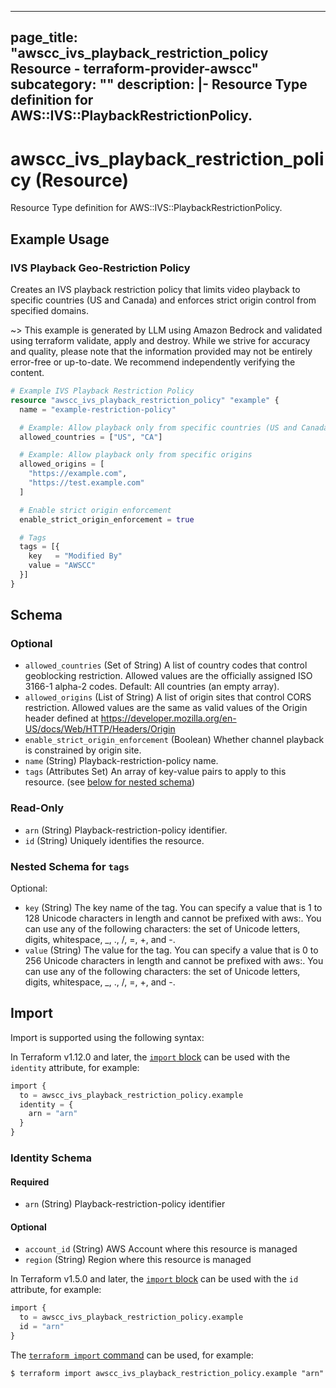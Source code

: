 
---
page_title: "awscc_ivs_playback_restriction_policy Resource - terraform-provider-awscc"
subcategory: ""
description: |-
  Resource Type definition for AWS::IVS::PlaybackRestrictionPolicy.
---

# awscc_ivs_playback_restriction_policy (Resource)

Resource Type definition for AWS::IVS::PlaybackRestrictionPolicy.

## Example Usage

### IVS Playback Geo-Restriction Policy

Creates an IVS playback restriction policy that limits video playback to specific countries (US and Canada) and enforces strict origin control from specified domains.

~> This example is generated by LLM using Amazon Bedrock and validated using terraform validate, apply and destroy. While we strive for accuracy and quality, please note that the information provided may not be entirely error-free or up-to-date. We recommend independently verifying the content.

```terraform
# Example IVS Playback Restriction Policy
resource "awscc_ivs_playback_restriction_policy" "example" {
  name = "example-restriction-policy"

  # Example: Allow playback only from specific countries (US and Canada)
  allowed_countries = ["US", "CA"]

  # Example: Allow playback only from specific origins
  allowed_origins = [
    "https://example.com",
    "https://test.example.com"
  ]

  # Enable strict origin enforcement
  enable_strict_origin_enforcement = true

  # Tags
  tags = [{
    key   = "Modified By"
    value = "AWSCC"
  }]
}
```

<!-- schema generated by tfplugindocs -->
## Schema

### Optional

- `allowed_countries` (Set of String) A list of country codes that control geoblocking restriction. Allowed values are the officially assigned ISO 3166-1 alpha-2 codes. Default: All countries (an empty array).
- `allowed_origins` (List of String) A list of origin sites that control CORS restriction. Allowed values are the same as valid values of the Origin header defined at https://developer.mozilla.org/en-US/docs/Web/HTTP/Headers/Origin
- `enable_strict_origin_enforcement` (Boolean) Whether channel playback is constrained by origin site.
- `name` (String) Playback-restriction-policy name.
- `tags` (Attributes Set) An array of key-value pairs to apply to this resource. (see [below for nested schema](#nestedatt--tags))

### Read-Only

- `arn` (String) Playback-restriction-policy identifier.
- `id` (String) Uniquely identifies the resource.

<a id="nestedatt--tags"></a>
### Nested Schema for `tags`

Optional:

- `key` (String) The key name of the tag. You can specify a value that is 1 to 128 Unicode characters in length and cannot be prefixed with aws:. You can use any of the following characters: the set of Unicode letters, digits, whitespace, _, ., /, =, +, and -.
- `value` (String) The value for the tag. You can specify a value that is 0 to 256 Unicode characters in length and cannot be prefixed with aws:. You can use any of the following characters: the set of Unicode letters, digits, whitespace, _, ., /, =, +, and -.

## Import

Import is supported using the following syntax:

In Terraform v1.12.0 and later, the [`import` block](https://developer.hashicorp.com/terraform/language/import) can be used with the `identity` attribute, for example:

```terraform
import {
  to = awscc_ivs_playback_restriction_policy.example
  identity = {
    arn = "arn"
  }
}
```

<!-- schema generated by tfplugindocs -->
### Identity Schema

#### Required

- `arn` (String) Playback-restriction-policy identifier

#### Optional

- `account_id` (String) AWS Account where this resource is managed
- `region` (String) Region where this resource is managed

In Terraform v1.5.0 and later, the [`import` block](https://developer.hashicorp.com/terraform/language/import) can be used with the `id` attribute, for example:

```terraform
import {
  to = awscc_ivs_playback_restriction_policy.example
  id = "arn"
}
```

The [`terraform import` command](https://developer.hashicorp.com/terraform/cli/commands/import) can be used, for example:

```shell
$ terraform import awscc_ivs_playback_restriction_policy.example "arn"
```
